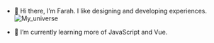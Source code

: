- 👋 Hi there, I’m Farah. I like designing and developing experiences. ![My_universe](https://user-images.githubusercontent.com/71863869/116931488-e323d880-ac15-11eb-9c42-a1bc099b8ce6.png)
  
- 🌱 I’m currently learning more of JavaScript and Vue.

<!---
auorra/auorra is a ✨ special ✨ repository because its `README.md` (this file) appears on your GitHub profile.
You can click the Preview link to take a look at your changes.
--->
